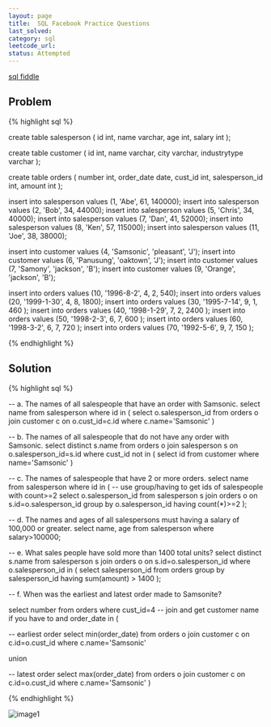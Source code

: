 ```yaml
---
layout: page
title:  SQL Facebook Practice Questions
last_solved: 
category: sql
leetcode_url: 
status: Attempted
---
```


[sql fiddle](http://sqlfiddle.com/#!15/8a51c/1)

Problem
-------

{% highlight sql %}

create table salesperson (
   id int,
  name varchar,
  age int,
  salary int
);

create table customer (
  id int,
  name varchar,
  city varchar,
  industrytype varchar
  );
  
 create table orders (
   number int,
   order_date date,
   cust_id int,
   salesperson_id int,
   amount int
   );
   
insert into salesperson values (1, 'Abe', 61, 140000);
insert into salesperson values (2, 'Bob', 34, 44000);
insert into salesperson values (5, 'Chris', 34, 40000);
insert into salesperson values (7, 'Dan', 41, 52000);
insert into salesperson values (8, 'Ken', 57, 115000);
insert into salesperson values (11, 'Joe', 38, 38000);


insert into customer values (4, 'Samsonic', 'pleasant', 'J');
insert into customer values (6, 'Panusung', 'oaktown', 'J');
insert into customer values (7, 'Samony', 'jackson', 'B');
insert into customer values (9, 'Orange', 'jackson', 'B');


insert into orders values (10, '1996-8-2', 4, 2, 540);
insert into orders values (20, '1999-1-30', 4, 8, 1800);
insert into orders values (30, '1995-7-14', 9, 1, 460 );
insert into orders values (40, '1998-1-29', 7, 2, 2400 );
insert into orders values (50, '1998-2-3', 6, 7, 600 );
insert into orders values (60, '1998-3-2', 6, 7, 720 );
insert into orders values (70, '1992-5-6', 9, 7, 150 );



{% endhighlight %}

Solution
----------

{% highlight sql %}

-- a. The names of all salespeople that have an order with Samsonic. 
select name
from salesperson
where id in (
  select o.salesperson_id
  from orders o join customer c on o.cust_id=c.id
  where c.name='Samsonic'
)
 


-- b. The names of all salespeople that do not have any order with Samsonic. 
select distinct s.name
from orders o join salesperson s on o.salesperson_id=s.id
where cust_id not in (
  select id
  from customer
  where name='Samsonic'
)
  
-- c. The names of salespeople that have 2 or more orders. 
select name
from salesperson
where id in (
-- use group/having to get ids of salespeople with count>=2
select o.salesperson_id
from salesperson s join orders o on s.id=o.salesperson_id
group by o.salesperson_id
having count(*)>=2
 );
 
-- d. The names and ages of all salespersons must having a salary of 100,000 or greater.
select name, age
from salesperson
where salary>100000;



-- e. What sales people have sold more than 1400 total units?
select distinct s.name
from salesperson s join orders o on s.id=o.salesperson_id
where o.salesperson_id in
(
  select salesperson_id
  from orders
  group by salesperson_id
  having sum(amount) > 1400
 );


-- f. When was the earliest and latest order made to Samsonite?

select number
from orders
where cust_id=4  -- join and get customer name if you have to
and order_date in (
  
 -- earliest order
 select min(order_date)
 from orders o join customer c on c.id=o.cust_id
 where c.name='Samsonic'
 
 union
 
 -- latest order
  select max(order_date)
 from orders o join customer c on c.id=o.cust_id
 where c.name='Samsonic'
 )


{% endhighlight %}


![image1]()